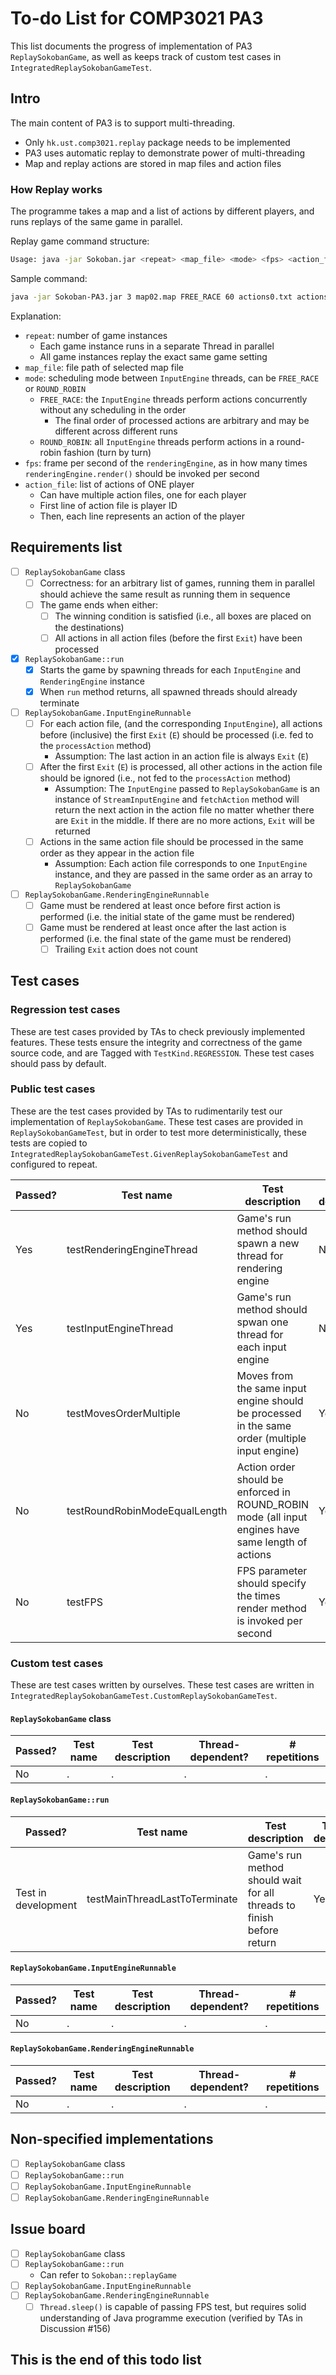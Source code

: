 # To-do List for COMP3021 PA3

This list documents the progress of implementation of PA3 `ReplaySokobanGame`, as well as keeps track of custom test cases in `IntegratedReplaySokobanGameTest`.

## Intro

The main content of PA3 is to support multi-threading.

- Only `hk.ust.comp3021.replay` package needs to be implemented
- PA3 uses automatic replay to demonstrate power of multi-threading
- Map and replay actions are stored in map files and action files

### How Replay works

The programme takes a map and a list of actions by different players, and runs replays of the same game in parallel.

Replay game command structure:

```sh
Usage: java -jar Sokoban.jar <repeat> <map_file> <mode> <fps> <action_file> [<action_file> ...]
```

Sample command:

```sh
java -jar Sokoban-PA3.jar 3 map02.map FREE_RACE 60 actions0.txt actions1.txt
```

Explanation:

- `repeat`: number of game instances
  - Each game instance runs in a separate Thread in parallel
  - All game instances replay the exact same game setting
- `map_file`: file path of selected map file
- `mode`: scheduling mode between `InputEngine` threads, can be `FREE_RACE` or `ROUND_ROBIN`
  - `FREE_RACE`: the `InputEngine` threads perform actions concurrently without any scheduling in the order
    - The final order of processed actions are arbitrary and may be different across different runs
  - `ROUND_ROBIN`: all `InputEngine` threads perform actions in a round-robin fashion (turn by turn)
- `fps`: frame per second of the `renderingEngine`, as in how many times `renderingEngine.render()` should be invoked per second
- `action_file`: list of actions of ONE player
  - Can have multiple action files, one for each player
  - First line of action file is player ID
  - Then, each line represents an action of the player

## Requirements list

- [ ] `ReplaySokobanGame` class
  - [ ] Correctness: for an arbitrary list of games, running them in parallel should achieve the same result as running them in sequence
  - [ ] The game ends when either:
    - [ ] The winning condition is satisfied (i.e., all boxes are placed on the destinations)
    - [ ] All actions in all action files (before the first `Exit`) have been processed
- [x] `ReplaySokobanGame::run`
  - [x] Starts the game by spawning threads for each `InputEngine` and `RenderingEngine` instance
  - [x] When `run` method returns, all spawned threads should already terminate
- [ ] `ReplaySokobanGame.InputEngineRunnable`
  - [ ] For each action file, (and the corresponding `InputEngine`), all actions before (inclusive) the first `Exit` (`E`) should be processed (i.e. fed to the `processAction` method)
    - Assumption: The last action in an action file is always `Exit` (`E`)
  - [ ] After the first `Exit` (`E`) is processed, all other actions in the action file should be ignored (i.e., not fed to the `processAction` method)
    - Assumption: The `InputEngine` passed to `ReplaySokobanGame` is an instance of `StreamInputEngine` and `fetchAction` method will return the next action in the action file no matter whether there are `Exit` in the middle. If there are no more actions, `Exit` will be returned
  - [ ] Actions in the same action file should be processed in the same order as they appear in the action file
    - Assumption: Each action file corresponds to one `InputEngine` instance, and they are passed in the same order as an array to `ReplaySokobanGame`
- [ ] `ReplaySokobanGame.RenderingEngineRunnable`
  - [ ] Game must be rendered at least once before first action is performed (i.e. the initial state of the game must be rendered)
  - [ ] Game must be rendered at least once after the last action is performed (i.e. the final state of the game must be rendered)
    - [ ] Trailing `Exit` action does not count

## Test cases

### Regression test cases

These are test cases provided by TAs to check previously implemented features. These tests ensure the integrity and correctness of the game source code, and are Tagged with `TestKind.REGRESSION`. These test cases should pass by default.

### Public test cases

These are the test cases provided by TAs to rudimentarily test our implementation of `ReplaySokobanGame`. These test cases are provided in `ReplaySokobanGameTest`, but in order to test more deterministically, these tests are copied to `IntegratedReplaySokobanGameTest.GivenReplaySokobanGameTest` and configured to repeat.

| Passed?  | Test name  | Test description  | Thread-dependent?  | # repetitions  |
|--- |--- |--- |--- |--- |
| Yes  | testRenderingEngineThread  | Game's run method should spawn a new thread for rendering engine  | No  | 20  |
| Yes  | testInputEngineThread  | Game's run method should spwan one thread for each input engine  | No  | 20  |
| No  | testMovesOrderMultiple  | Moves from the same input engine should be processed in the same order (multiple input engine)  | Yes  | 100  |
| No  | testRoundRobinModeEqualLength  | Action order should be enforced in ROUND_ROBIN mode (all input engines have same length of actions  | Yes  | 100  |
| No  | testFPS  | FPS parameter should specify the times render method is invoked per second  | Yes  | 100  |

### Custom test cases

These are test cases written by ourselves. These test cases are written in `IntegratedReplaySokobanGameTest.CustomReplaySokobanGameTest`.

#### `ReplaySokobanGame` class

| Passed?  | Test name  | Test description  | Thread-dependent?  | # repetitions  |
|--- |--- |--- |--- |--- |
| No  | .  | .  | .  | .  |

#### `ReplaySokobanGame::run`

| Passed?  | Test name  | Test description  | Thread-dependent?  | # repetitions  |
|--- |--- |--- |--- |--- |
| Test in development  | testMainThreadLastToTerminate  | Game's run method should wait for all threads to finish before return  | Yes  | 100  |

#### `ReplaySokobanGame.InputEngineRunnable`

| Passed?  | Test name  | Test description  | Thread-dependent?  | # repetitions  |
|--- |--- |--- |--- |--- |
| No  | .  | .  | .  | .  |

#### `ReplaySokobanGame.RenderingEngineRunnable`

| Passed?  | Test name  | Test description  | Thread-dependent?  | # repetitions  |
|--- |--- |--- |--- |--- |
| No  | .  | .  | .  | .  |

## Non-specified implementations

- [ ] `ReplaySokobanGame` class
- [ ] `ReplaySokobanGame::run`
- [ ] `ReplaySokobanGame.InputEngineRunnable`
- [ ] `ReplaySokobanGame.RenderingEngineRunnable`

## Issue board

- [ ] `ReplaySokobanGame` class
- [ ] `ReplaySokobanGame::run`
  - Can refer to `Sokoban::replayGame`
- [ ] `ReplaySokobanGame.InputEngineRunnable`
- [ ] `ReplaySokobanGame.RenderingEngineRunnable`
  - [ ] `Thread.sleep()` is capable of passing FPS test, but requires solid understanding of Java programme execution (verified by TAs in Discussion #156)

## This is the end of this todo list
